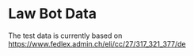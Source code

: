 # Law Bot Data

The test data is currently based on https://www.fedlex.admin.ch/eli/cc/27/317_321_377/de
